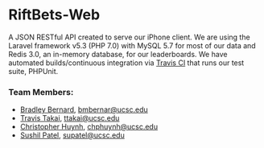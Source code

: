 # RiftBets-Web
A JSON RESTful API created to serve our iPhone client. We are using the Laravel framework v5.3 (PHP 7.0) with MySQL 5.7 for most of our data and Redis 3.0, an in-memory database, for our leaderboards. We have automated builds/continuous integration via [Travis CI](https://travis-ci.com) that runs our test suite, PHPUnit.

### Team Members:
- [Bradley Bernard](https://github.com/bradleybernard/), bmbernar@ucsc.edu
- [Travis Takai](https://github.com/travistakai/), ttakai@ucsc.edu
- [Christopher Huynh](https://github.com/chphuynh/), chphuynh@ucsc.edu
- [Sushil Patel](https://github.com/sp1395/), supatel@ucsc.edu
